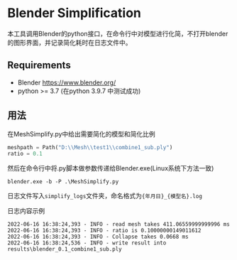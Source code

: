 # Blender Simplification
本工具调用Blender的python接口，在命令行中对模型进行化简，不打开blender的图形界面，并记录简化耗时在日志文件中。

## Requirements
- Blender https://www.blender.org/ 
- python >= 3.7 (在python 3.9.7 中测试成功)

## 用法
在MeshSimplify.py中给出需要简化的模型和简化比例
```python
meshpath = Path("D:\\Mesh\\test1\\combine1_sub.ply")
ratio = 0.1
```
然后在命令行中将.py脚本做参数传递给Blender.exe(Linux系统下方法一致)
```commandline
blender.exe -b -P .\MeshSimplify.py
```

日志文件写入`simplify_logs`文件夹，命名格式为`{年月日}_{模型名}.log`

日志内容示例
```text
2022-06-16 16:38:24,393 - INFO - read mesh takes 411.06559999999996 ms
2022-06-16 16:38:24,393 - INFO - ratio is 0.10000000149011612
2022-06-16 16:38:24,393 - INFO - Collapse takes 0.0668 ms
2022-06-16 16:38:24,536 - INFO - write result into results\blender_0.1_combine1_sub.ply
```